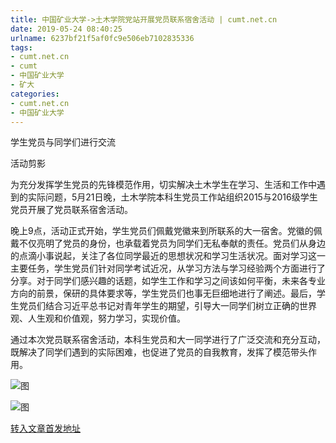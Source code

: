 ```yaml
---
title: 中国矿业大学->土木学院党站开展党员联系宿舍活动 | cumt.net.cn
date: 2019-05-24 08:40:25
urlname: 6237bf21f5af0fc9e506eb7102835336
tags: 
- cumt.net.cn
- cumt
- 中国矿业大学
- 矿大
categories:
- cumt.net.cn
- 中国矿业大学
---
```



学生党员与同学们进行交流

活动剪影

为充分发挥学生党员的先锋模范作用，切实解决土木学生在学习、生活和工作中遇到的实际问题，5月21日晚，土木学院本科生党员工作站组织2015与2016级学生党员开展了党员联系宿舍活动。

晚上9点，活动正式开始，学生党员们佩戴党徽来到所联系的大一宿舍。党徽的佩戴不仅亮明了党员的身份，也承载着党员为同学们无私奉献的责任。党员们从身边的点滴小事说起，关注了各位同学最近的思想状况和学习生活状况。面对学习这一主要任务，学生党员们针对同学考试近况，从学习方法与学习经验两个方面进行了分享。对于同学们感兴趣的话题，如学生工作和学习之间该如何平衡，未来各专业方向的前景，保研的具体要求等，学生党员们也事无巨细地进行了阐述。最后，学生党员们结合习近平总书记对青年学生的期望，引导大一同学们树立正确的世界观、人生观和价值观，努力学习，实现价值。

通过本次党员联系宿舍活动，本科生党员和大一同学进行了广泛交流和充分互动，既解决了同学们遇到的实际困难，也促进了党员的自我教育，发挥了模范带头作用。



![图](http://xwzx.cumt.edu.cn/_upload/article/images/ae/71/b5980ac9465db4d7f6e51125409c/f8b8fb11-d52d-40f0-834f-cdd66071e2fa.jpg)

![图](http://xwzx.cumt.edu.cn/_upload/article/images/ae/71/b5980ac9465db4d7f6e51125409c/2f247627-4956-4667-bb15-082952164428.jpg)

[转入文章首发地址](http://xwzx.cumt.edu.cn/08/bb/c523a526523/page.htm)